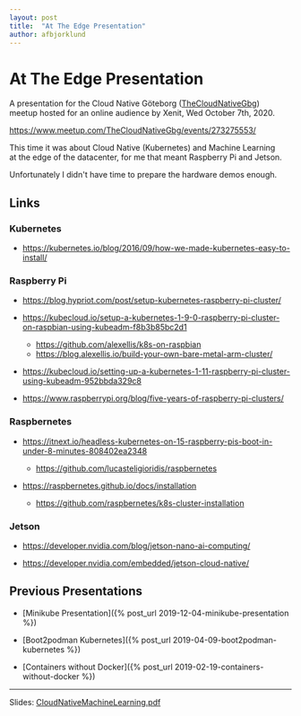 ```yaml
---
layout: post
title:  "At The Edge Presentation"
author: afbjorklund
---
```


# At The Edge Presentation

A presentation for the Cloud Native Göteborg ([TheCloudNativeGbg](https://www.meetup.com/TheCloudNativeGbg))<br>
meetup hosted for an online audience by Xenit, Wed October 7th, 2020.

<https://www.meetup.com/TheCloudNativeGbg/events/273275553/>

This time it was about Cloud Native (Kubernetes) and Machine Learning<br>
at the edge of the datacenter, for me that meant Raspberry Pi and Jetson.

Unfortunately I didn't have time to prepare the hardware demos enough.

## Links

### Kubernetes

* <https://kubernetes.io/blog/2016/09/how-we-made-kubernetes-easy-to-install/>

### Raspberry Pi

* <https://blog.hypriot.com/post/setup-kubernetes-raspberry-pi-cluster/>

* <https://kubecloud.io/setup-a-kubernetes-1-9-0-raspberry-pi-cluster-on-raspbian-using-kubeadm-f8b3b85bc2d1>

  * <https://github.com/alexellis/k8s-on-raspbian>
  * <https://blog.alexellis.io/build-your-own-bare-metal-arm-cluster/>

* <https://kubecloud.io/setting-up-a-kubernetes-1-11-raspberry-pi-cluster-using-kubeadm-952bbda329c8>

* <https://www.raspberrypi.org/blog/five-years-of-raspberry-pi-clusters/>

### Raspbernetes

* <https://itnext.io/headless-kubernetes-on-15-raspberry-pis-boot-in-under-8-minutes-808402ea2348>

  * <https://github.com/lucasteligioridis/raspbernetes>

* <https://raspbernetes.github.io/docs/installation>

  * <https://github.com/raspbernetes/k8s-cluster-installation>

### Jetson

* <https://developer.nvidia.com/blog/jetson-nano-ai-computing/>

* <https://developer.nvidia.com/embedded/jetson-cloud-native/>

## Previous Presentations

* [Minikube Presentation]({% post_url 2019-12-04-minikube-presentation %})

* [Boot2podman Kubernetes]({% post_url 2019-04-09-boot2podman-kubernetes %})

* [Containers without Docker]({% post_url 2019-02-19-containers-without-docker %})

----

Slides: [CloudNativeMachineLearning.pdf](/assets/CloudNativeMachineLearning.pdf)
